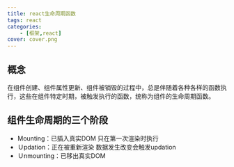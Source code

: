 ```yaml
---
title: react生命周期函数
tags: react
categories: 
    - [框架,react]
cover: cover.png
---
```

## 概念
在组件创建、组件属性更新、组件被销毁的过程中，总是伴随着各种各样的函数执行，这些在组件特定时期，被触发执行的函数，统称为组件的生命周期函数。

## 组件生命周期的三个阶段

 * Mounting：已插入真实DOM
 只在第一次渲染时执行
 * Ｕpdation：正在被重新渲染
 数据发生改变会触发updation
 * Ｕnmounting：已移出真实DOM